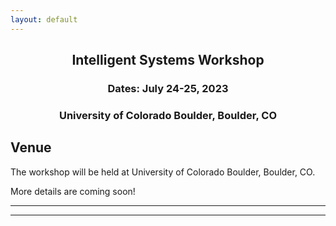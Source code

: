 ```yaml
---
layout: default
---
```


<h2 align="center">Intelligent Systems Workshop</h2>
<h3 align="center">Dates: July 24-25, 2023</h3>
<h3 align="center">University of Colorado Boulder, Boulder, CO</h3>

## Venue
The workshop will be held at University of Colorado Boulder, Boulder, CO. <!-- located at <a href="https://goo.gl/maps/???">address, Boulder, CO, zip</a>.  Most of the workshop will take place in the ??? ???room. -->

More details are coming soon!
<!--For more details, see the <a href="">workshop program</a> online.-->

<!-- currently working to confirm if... **Parking**: The ??? ??? has its own customer parking. Workshop attendees can park there for free for the duration of the workshop. -->

* * *
* * *

<!-- --end-of-page-- -->
